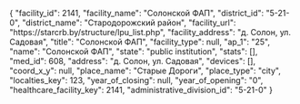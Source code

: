 {
    "facility_id": 2141,
    "facility_name": "Солонской ФАП",
    "district_id": "5-21-0",
    "district_name": "Стародорожский район",
    "facility_url": "https:\/\/starcrb.by\/structure\/lpu_list.php",
    "facility_address": "д. Солон, ул. Садовая",
    "title": "Солонской ФАП",
    "facility_type": null,
    "ap_1": "25",
    "name": "Солонской ФАП",
    "state": "public institution",
    "stats": [],
    "med_id": 608,
    "address": "д. Солон, ул. Садовая",
    "devices": [],
    "coord_x_y": null,
    "place_name": "Старые Дороги",
    "place_type": "city",
    "localties_key": 123,
    "year_of_closing": null,
    "year_of_opening": "0",
    "healthcare_facility_key": 2141,
    "administrative_division_id": "5-21-0"
}